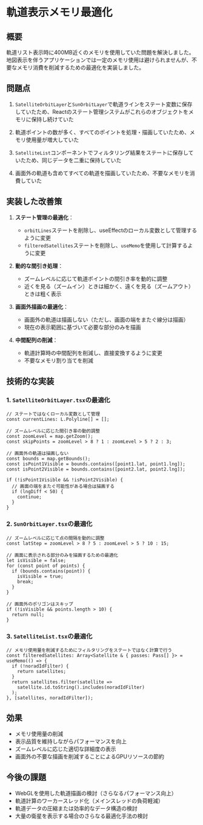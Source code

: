 # 軌道表示メモリ最適化

## 概要

軌道リスト表示時に400MB近くのメモリを使用していた問題を解決しました。地図表示を伴うアプリケーションでは一定のメモリ使用は避けられませんが、不要なメモリ消費を削減するための最適化を実装しました。

## 問題点

1. `SatelliteOrbitLayer`と`SunOrbitLayer`で軌道ラインをステート変数に保存していたため、Reactのステート管理システムがこれらのオブジェクトをメモリに保持し続けていた

2. 軌道ポイントの数が多く、すべてのポイントを処理・描画していたため、メモリ使用量が増大していた

3. `SatelliteList`コンポーネントでフィルタリング結果をステートに保存していたため、同じデータを二重に保持していた

4. 画面外の軌道も含めてすべての軌道を描画していたため、不要なメモリを消費していた

## 実装した改善策

1. **ステート管理の最適化**：
   - `orbitLines`ステートを削除し、useEffectのローカル変数として管理するように変更
   - `filteredSatellites`ステートを削除し、`useMemo`を使用して計算するように変更

2. **動的な間引き処理**：
   - ズームレベルに応じて軌道ポイントの間引き率を動的に調整
   - 近くを見る（ズームイン）ときは細かく、遠くを見る（ズームアウト）ときは粗く表示

3. **画面外描画の最適化**：
   - 画面外の軌道は描画しない（ただし、画面の端をまたぐ線分は描画）
   - 現在の表示範囲に基づいて必要な部分のみを描画

4. **中間配列の削減**：
   - 軌道計算時の中間配列を削減し、直接変換するように変更
   - 不要なメモリ割り当てを削減

## 技術的な実装

### 1. `SatelliteOrbitLayer.tsx`の最適化

```tsx
// ステートではなくローカル変数として管理
const currentLines: L.Polyline[] = [];

// ズームレベルに応じた間引き率の動的調整
const zoomLevel = map.getZoom();
const skipPoints = zoomLevel > 8 ? 1 : zoomLevel > 5 ? 2 : 3;

// 画面外の軌道は描画しない
const bounds = map.getBounds();
const isPoint1Visible = bounds.contains([point1.lat, point1.lng]);
const isPoint2Visible = bounds.contains([point2.lat, point2.lng]);

if (!isPoint1Visible && !isPoint2Visible) {
  // 画面の端をまたぐ可能性がある場合は描画する
  if (lngDiff < 50) {
    continue;
  }
}
```

### 2. `SunOrbitLayer.tsx`の最適化

```tsx
// ズームレベルに応じて点の間隔を動的に調整
const latStep = zoomLevel > 8 ? 5 : zoomLevel > 5 ? 10 : 15;

// 画面に表示される部分のみを描画するための最適化
let isVisible = false;
for (const point of points) {
  if (bounds.contains(point)) {
    isVisible = true;
    break;
  }
}

// 画面外のポリゴンはスキップ
if (!isVisible && points.length > 10) {
  return null;
}
```

### 3. `SatelliteList.tsx`の最適化

```tsx
// メモリ使用量を削減するためにフィルタリングをステートではなく計算で行う
const filteredSatellites: Array<Satellite & { passes: Pass[] }> = useMemo(() => {
  if (!noradIdFilter) {
    return satellites;
  }
  return satellites.filter(satellite =>
    satellite.id.toString().includes(noradIdFilter)
  );
}, [satellites, noradIdFilter]);
```

## 効果

- メモリ使用量の削減
- 表示品質を維持しながらパフォーマンスを向上
- ズームレベルに応じた適切な詳細度の表示
- 画面外の不要な描画を削減することによるGPUリソースの節約

## 今後の課題

- WebGLを使用した軌道描画の検討（さらなるパフォーマンス向上）
- 軌道計算のワーカースレッド化（メインスレッドの負荷軽減）
- 軌道データの圧縮または効率的なデータ構造の検討
- 大量の衛星を表示する場合のさらなる最適化手法の検討
